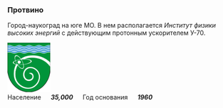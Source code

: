 <!--2021-11-26 01:25:14-->
### Протвино
Город-наукоград на юге МО. В нем располагается *Институт физики высоких энергий* с действующим протонным ускорителем У-70.

<img src="Protvino.svg" width="96px"><br>
Население &emsp; ***35,000*** &emsp;
Год&nbsp;основания &emsp; ***1960***